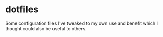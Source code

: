 dotfiles
========

Some configuration files I've tweaked to my own use and benefit which I thought could also be useful to others.
